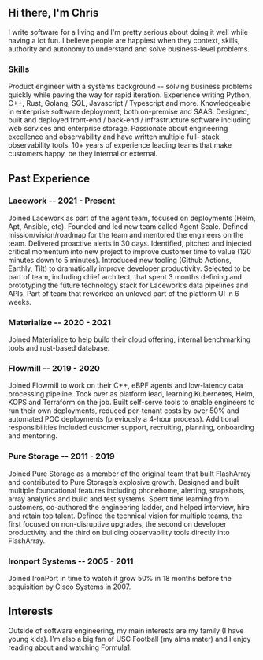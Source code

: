 ## Hi there, I'm Chris

I write software for a living and I'm pretty serious about doing it well while having a lot fun. I
believe people are happiest when they context, skills, authority and autonomy to understand and
solve business-level problems.

### Skills

Product engineer with a systems background -- solving business problems quickly while paving the
way for rapid iteration. Experience writing Python, C++, Rust, Golang, SQL, Javascript /
Typescript and more. Knowledgeable in enterprise software deployment, both on-premise and SAAS.
Designed, built and deployed front-end / back-end / infrastructure software including web services
and enterprise storage. Passionate about engineering excellence and observability and have written
multiple full- stack observability tools. 10+ years of experience leading teams that make
customers happy, be they internal or external.

## Past Experience

### Lacework -- 2021 - Present

Joined Lacework as part of the agent team, focused on deployments (Helm, Apt, Ansible, etc).
Founded and led new team called Agent Scale. Defined mission/vision/roadmap for the team and
mentored the engineers on the team. Delivered proactive alerts in 30 days. Identified, pitched and
injected critical momentum into new project to improve customer time to value (120 minutes down to
5 minutes). Introduced new tooling (Github Actions, Earthly, Tilt) to dramatically improve
developer productivity. Selected to be part of team, including chief architect, that spent 3
months defining and prototyping the future technology stack for Lacework’s data pipelines and
APIs. Part of team that reworked an unloved part of the platform UI in 6 weeks.

### Materialize -- 2020 - 2021

Joined Materialize to help build their cloud offering, internal benchmarking tools and rust-based
database.

### Flowmill -- 2019 - 2020

Joined Flowmill to work on their C++, eBPF agents and low-latency data processing pipeline. Took
over as platform lead, learning Kubernetes, Helm, KOPS and Terraform on the job. Built self-serve
tools to enable engineers to run their own deployments, reduced per-tenant costs by over 50% and
automated POC deployments (previously a 4-hour process).  Additional responsibilities included
customer support, recruiting, planning, onboarding and mentoring.

### Pure Storage -- 2011 - 2019

Joined Pure Storage as a member of the original team that built FlashArray and contributed to Pure
Storage’s explosive growth.  Designed and built multiple foundational features including
phonehome, alerting, snapshots, array analytics and build and test systems. Spent time learning
from customers, co-authored the engineering ladder, and helped interview, hire and retain top
talent. Defined the technical vision for multiple teams, the first focused on non-disruptive
upgrades, the second on developer productivity and the third on building observability tools
directly into FlashArray.

### Ironport Systems -- 2005 - 2011

Joined IronPort in time to watch it grow 50% in 18 months before the acquisition by Cisco Systems
in 2007.

## Interests

Outside of software engineering, my main interests are my family (I have young kids). I'm also a
big fan of USC Football (my alma mater) and I enjoy reading about and watching Formula1.
